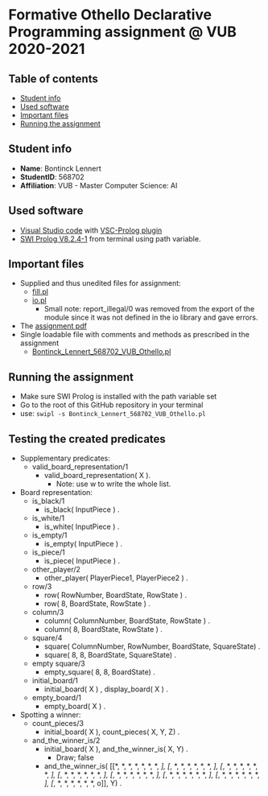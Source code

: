 # Formative Othello Declarative Programming assignment @ VUB 2020-2021 

## Table of contents
- [Student info](#student-info)
- [Used software](#used-software)
- [Important files](#important-files)
- [Running the assignment](#running-the-assignment)

## Student info
- **Name**: Bontinck Lennert
- **StudentID**: 568702
- **Affiliation**: VUB - Master Computer Science: AI

## Used software
- [Visual Studio code](https://code.visualstudio.com/Download) with [VSC-Prolog plugin](https://marketplace.visualstudio.com/items?itemName=arthurwang.vsc-prolog)
- [SWI Prolog V8.2.4-1](https://www.swi-prolog.org/download/stable) from terminal using path variable.

## Important files
- Supplied and thus unedited files for assignment:
   - [fill.pl](fill.pl)
   - [io.pl](io.pl)
      - Small note: report_illegal/0 was removed from the export of the module since it was not defined in the io library and gave errors.
- The [assignment pdf](assignment.pdf)
- Single loadable file with comments and methods as prescribed in the assignment
   - [Bontinck_Lennert_568702_VUB_Othello.pl](Bontinck_Lennert_568702_VUB_Othello.pl)

## Running the assignment
- Make sure SWI Prolog is installed with the path variable set
- Go to the root of this GitHub repository in your terminal
- use:  ```swipl -s Bontinck_Lennert_568702_VUB_Othello.pl```
   
## Testing the created predicates
- Supplementary predicates:
    - valid_board_representation/1
      - valid_board_representation( X ).
         - Note: use w to write the whole list.
- Board representation:
   - is_black/1
      - is_black( InputPiece ) .
   - is_white/1
      - is_white( InputPiece ) .
   - is_empty/1
      - is_empty( InputPiece ) .
   - is_piece/1
      - is_piece( InputPiece ) .
   - other_player/2
      - other_player( PlayerPiece1, PlayerPiece2 ) .
   - row/3
      - row( RowNumber, BoardState, RowState ) .
      - row( 8, BoardState, RowState ) .
   - column/3
      - column( ColumnNumber, BoardState, RowState ) .
      - column( 8, BoardState, RowState ) .
   - square/4
      - square( ColumnNumber, RowNumber,  BoardState, SquareState) .
      - square( 8, 8,  BoardState, SquareState) .
   - empty square/3
      - empty_square( 8, 8,  BoardState) .
   - initial_board/1
      - initial_board( X ) , display_board( X ) .
   - empty_board/1
      - empty_board( X ) .
- Spotting a winner:
   - count_pieces/3
      - initial_board( X ), count_pieces( X, Y, Z) .
   - and_the_winner_is/2
      - initial_board( X ), and_the_winner_is( X, Y) .
         - Draw; false
      - and_the_winner_is( [[*, *, *, *, *, *, *, *], [*, *, *, *, *, *, *, *], [*, *, *, *, *, *, *, *], [*, *, *, *, *, *, *, *], [*, *, *, *, *, *, *, *], [*, *, *, *, *, *, *, *], [*, *, *, *, *, *, *, *], [*, *, *, *, *, *, *, o]], Y) .